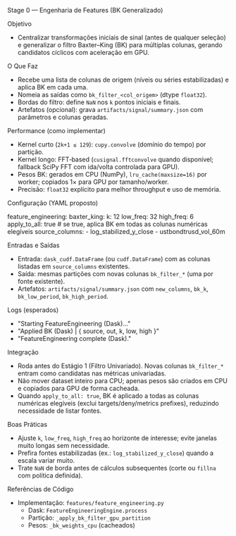Stage 0 — Engenharia de Features (BK Generalizado)

Objetivo

- Centralizar transformações iniciais de sinal (antes de qualquer seleção) e generalizar o filtro Baxter–King (BK) para múltiplas colunas, gerando candidatos cíclicos com aceleração em GPU.

O Que Faz

- Recebe uma lista de colunas de origem (níveis ou séries estabilizadas) e aplica BK em cada uma.
- Nomeia as saídas como `bk_filter_<col_origem>` (dtype `float32`).
- Bordas do filtro: define `NaN` nos `k` pontos iniciais e finais.
- Artefatos (opcional): grava `artifacts/signal/summary.json` com parâmetros e colunas geradas.

Performance (como implementar)

- Kernel curto (`2k+1 ≤ 129`): `cupy.convolve` (domínio do tempo) por partição.
- Kernel longo: FFT‑based (`cusignal.fftconvolve` quando disponível; fallback SciPy FFT com ida/volta controlada para GPU).
- Pesos BK: gerados em CPU (NumPy), `lru_cache(maxsize=16)` por worker; copiados 1× para GPU por tamanho/worker.
- Precisão: `float32` explícito para melhor throughput e uso de memória.

Configuração (YAML proposto)

feature_engineering:
  baxter_king:
    k: 12
    low_freq: 32
    high_freq: 6
    apply_to_all: true  # se true, aplica BK em todas as colunas numéricas elegíveis
    source_columns:
      - log_stabilized_y_close
      - ustbondtrusd_vol_60m

Entradas e Saídas

- Entrada: `dask_cudf.DataFrame` (ou `cudf.DataFrame`) com as colunas listadas em `source_columns` existentes.
- Saída: mesmas partições com novas colunas `bk_filter_*` (uma por fonte existente).
- Artefatos: `artifacts/signal/summary.json` com `new_columns`, `bk_k`, `bk_low_period`, `bk_high_period`.

Logs (esperados)

- "Starting FeatureEngineering (Dask)…"
- "Applied BK (Dask) | { source, out, k, low, high }"
- "FeatureEngineering complete (Dask)."

Integração

- Roda antes do Estágio 1 (Filtro Univariado). Novas colunas `bk_filter_*` entram como candidatas nas métricas univariadas.
- Não mover dataset inteiro para CPU; apenas pesos são criados em CPU e copiados para GPU de forma cacheada.
 - Quando `apply_to_all: true`, BK é aplicado a todas as colunas numéricas elegíveis (exclui targets/deny/metrics prefixes), reduzindo necessidade de listar fontes.

Boas Práticas

- Ajuste `k`, `low_freq`, `high_freq` ao horizonte de interesse; evite janelas muito longas sem necessidade.
- Prefira fontes estabilizadas (ex.: `log_stabilized_y_close`) quando a escala variar muito.
- Trate `NaN` de borda antes de cálculos subsequentes (corte ou `fillna` com política definida).

Referências de Código

- Implementação: `features/feature_engineering.py`
  - Dask: `FeatureEngineeringEngine.process`
  - Partição: `_apply_bk_filter_gpu_partition`
  - Pesos: `_bk_weights_cpu` (cacheados)
